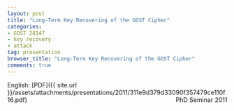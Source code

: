 ```yaml
---
layout: post
title: "Long-Term Key Recovering of the GOST Cipher"
categories:
- GOST 28147
- key recovery
- attack
tag: presentation
browser_title: "Long-Term Key Recovering of the GOST Cipher"
comments: true
---
```


English: [PDF]({{ site.url }}/assets/attachments/presentations/2011/311e9d379d33090f357479ce110f16.pdf) <span style="float: right;">PhD Seminar 2011</span>